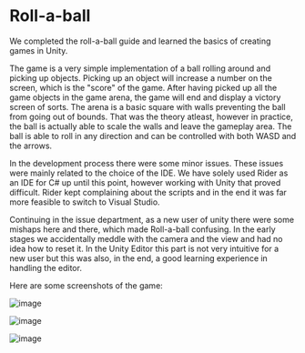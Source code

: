 # Roll-a-ball

We completed the roll-a-ball guide and learned the basics of creating games in Unity.

The game is a very simple implementation of a ball rolling around and picking up objects.
Picking up an object will increase a number on the screen, which is the "score" of the game.
After having picked up all the game objects in the game arena, the game will end and display a victory screen of sorts.
The arena is a basic square with walls preventing the ball from going out of bounds. That was the theory atleast, however in practice, the ball
is actually able to scale the walls and leave the gameplay area.
The ball is able to roll in any direction and can be controlled with both WASD and the arrows.


In the development process there were some minor issues. These issues were mainly related to the choice of the IDE. We have solely used Rider as an IDE for C# up until this point, however working with Unity that proved difficult. 
Rider kept complaining about the scripts and in the end it was far more feasible to switch to Visual Studio.

Continuing in the issue department, as a new user of unity there were some mishaps here and there, which made Roll-a-ball confusing. In the early stages we accidentally meddle with the camera and the view and had no idea how to reset it. In the Unity Editor this part is not very intuitive for a new user but this was also, in the end, a good learning experience in handling the editor.

Here are some screenshots of the game:

![image](https://github.com/Esben-Andreas-Madsen/GMD1/assets/91538845/5030d6bb-6c5e-42d5-9be3-b34dbbba4092)

![image](https://github.com/Esben-Andreas-Madsen/GMD1/assets/91538845/94bceab7-ced2-4bfd-a2bc-18bef1299392)

![image](https://github.com/Esben-Andreas-Madsen/GMD1/assets/91538845/2b232f60-6871-423b-915e-68ccf749c222)
